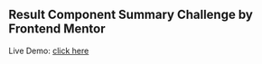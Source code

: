 ## Result Component Summary Challenge by Frontend Mentor

Live Demo: <a href="https://jewelsonmyjeans.github.io/result-summary-component-main/">click here</a>
